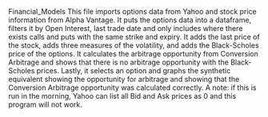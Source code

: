 Financial_Models
This file imports options data from Yahoo and stock price information from Alpha Vantage. It puts the options data into a dataframe, filters it by Open Interest, last trade date and only includes where there exists calls and puts with the same strike and expiry. It adds the last price of the stock, adds three measures of the volatility, and adds the Black-Scholes price of the options. It calculates the arbitrage opportunity from Conversion Arbitrage and shows that there is no arbitrage opportunity with the Black-Scholes prices. Lastly, it selects an option and graphs the synthetic equivalent showing the opportunity for arbitrage and showing that the Conversion Arbitrage opportunity was calculated correctly. A note: if this is run in the morning, Yahoo can list all Bid and Ask prices as 0 and this program will not work.
